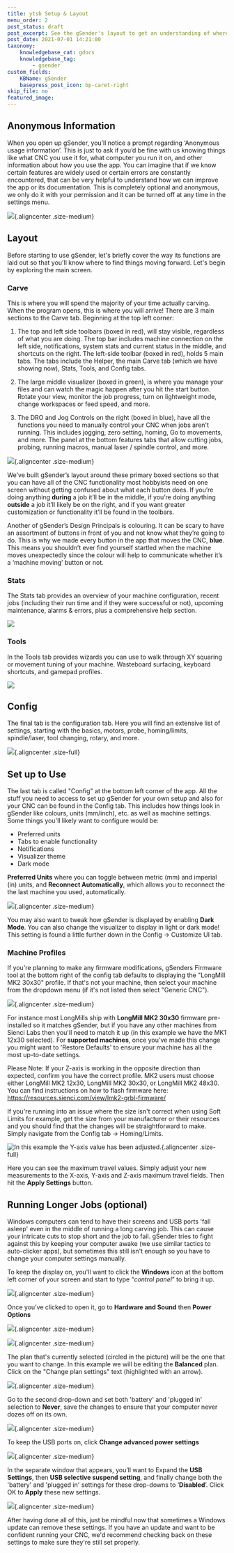 ```yaml
---
title: ytsb Setup & Layout
menu_order: 2
post_status: draft
post_excerpt: See the gSender's layout to get an understanding of where tools and features are located and where you can go to change your settings or setup your CNC.
post_date: 2021-07-01 14:21:00
taxonomy:
    knowledgebase_cat: gdocs
    knowledgebase_tag:
        - gsender
custom_fields:
    KBName: gSender
    basepress_post_icon: bp-caret-right
skip_file: no
featured_image: 
---
```


## Anonymous Information

When you open up gSender, you’ll notice a prompt regarding ‘Anonymous usage information’. This is just to ask if you’d be fine with us knowing things like what CNC you use it for, what computer you run it on, and other information about how you use the app. You can imagine that if we know certain features are widely used or certain errors are constantly encountered, that can be very helpful to understand how we can improve the app or its documentation. This is completely optional and anonymous, we only do it with your permission and it can be turned off at any time in the settings menu.

![](/_images/_gsender/_setup/gs_se_anonymous-info.jpg){.aligncenter .size-medium}

## Layout

Before starting to use gSender, let's briefly cover the way its functions are laid out so that you'll know where to find things moving forward. Let's begin by exploring the main screen.

### Carve

This is where you will spend the majority of your time actually carving. When the program opens, this is where you will arrive! There are 3 main sections to the Carve tab. Beginning at the top left corner:

1. The top and left side toolbars (boxed in red), will stay visible, regardless of what you are doing. The top bar includes machine connection on the left side, notifications, system stats and current status in the middle, and shortcuts on the right. The left-side toolbar (boxed in red), holds 5 main tabs. The tabs include the Helper, the main Carve tab (which we have showing now), Stats, Tools, and Config tabs.

1. The large middle visualizer (boxed in green), is where you manage your files and can watch the magic happen after you hit the start button. Rotate your view, monitor the job progress, turn on lightweight mode, change workspaces or feed speed, and more.

1. The DRO and Jog Controls on the right (boxed in blue), have all the functions you need to manually control your CNC when jobs aren't running. This includes jogging, zero setting, homing, Go to movements, and more. The panel at the bottom features tabs that allow cutting jobs, probing, running macros, manual laser / spindle control, and more.

![](/_images/_gsender/_setup/gs_se_carve-overview.jpg){.aligncenter .size-medium}

We’ve built gSender’s layout around these primary boxed sections so that you can have all of the CNC functionality most hobbyists need on one screen without getting confused about what each button does. If you’re doing anything **during** a job it’ll be in the middle, if you’re doing anything **outside** a job it’ll likely be on the right, and if you want greater customization or functionality it’ll be found in the toolbars.

Another of gSender’s Design Principals is colouring. It can be scary to have an assortment of buttons in front of you and not know what they’re going to do. This is why we made every button in the app that moves the CNC, **blue**. This means you shouldn’t ever find yourself startled when the machine moves unexpectedly since the colour will help to communicate whether it’s a ‘machine moving’ button or not.

### Stats

The Stats tab provides an overview of your machine configuration, recent jobs (including their run time and if they were successful or not), upcoming maintenance, alarms & errors, plus a comprehensive help section.

![](/_images/_gsender/_setup/gs_se_mainstats.jpg)

### Tools

In the Tools tab provides wizards you can use to walk through XY squaring or movement tuning of your machine. Wasteboard surfacing, keyboard shortcuts, and gamepad profiles.

![](/_images/_gsender/_setup/gs_se_maintools.jpg)

## Config

The final tab is the configuration tab. Here you will find an extensive list of settings, starting with the basics, motors, probe, homing/limits, spindle/laser, tool changing, rotary, and more.

![](/_images/_gsender/_setup/gs_se_configlist.gif){.aligncenter .size-full}

## Set up to Use

The last tab is called "Config" at the bottom left corner of the app. All the stuff you need to access to set up gSender for your own setup and also for your CNC can be found in the Config tab. This includes how things look in gSender like colours, units (mm/inch), etc. as well as machine settings. Some things you'll likely want to configure would be:

- Preferred units
- Tabs to enable functionality
- Notifications
- Visualizer theme
- Dark mode

**Preferred Units** where you can toggle between metric (mm) and imperial (in) units, and **Reconnect Automatically**, which allows you to reconnect the the last machine you used, automatically.

![](/_images/_gsender/_setup/gs_se_configstart.jpg){.aligncenter .size-medium}

You may also want to tweak how gSender is displayed by enabling **Dark Mode**. You can also change the visualizer to display in light or dark mode! This setting is found a little further down in the Config -> Customize UI tab.

### Machine Profiles

If you're planning to make any firmware modifications, gSenders Firmware tool at the bottom right of the config tab defaults to displaying the "LongMill MK2 30x30" profile. If that's not your machine, then select your machine from the dropdown menu (if it's not listed then select "Generic CNC").

![](/_images/_gsender/_setup/gs_se_configprofile.jpg){.aligncenter .size-medium}

For instance most LongMills ship with **LongMill MK2 30x30** firmware pre-installed so it matches gSender, but if you have any other machines from Sienci Labs then you'll need to match it up (in this example we have the MK1 12x30 selected). For **supported machines**, once you've made this change you might want to 'Restore Defaults' to ensure your machine has all the most up-to-date settings.

Please Note: If your Z-axis is working in the opposite direction than expected, confirm you have the correct profile. MK2 users must choose either LongMill MK2 12x30, LongMill MK2 30x30, or LongMill MK2 48x30. You can find instructions on how to flash firmware here: <a href="https://resources.sienci.com/view/lmk2-grbl-firmware/" target="_blank" rel="noopener">https://resources.sienci.com/view/lmk2-grbl-firmware/</a>

If you're running into an issue where the size isn't correct when using Soft Limits for example, get the size from your manufacturer or their resources and you should find that the changes will be straightforward to make. Simply navigate from the Config tab -> Homing/Limits.

![](/_images/_gsender/_setup/gs_se_configmaxtravel.jpg "In this example the Y-axis value has been adjusted."){.aligncenter .size-full}

Here you can see the maximum travel values. Simply adjust your new measurements to the X-axis, Y-axis and Z-axis maximum travel fields. Then hit the **Apply Settings** button.

## Running Longer Jobs (optional)

Windows computers can tend to have their screens and USB ports 'fall asleep' even in the middle of running a long carving job. This can cause your intricate cuts to stop short and the job to fail. gSender tries to fight against this by keeping your computer awake (we use similar tactics to auto-clicker apps), but sometimes this still isn't enough so you have to change your computer settings manually.

To keep the display on, you'll want to click the **Windows** icon at the bottom left corner of your screen and start to type “<em>control panel</em>” to bring it up.

![](/_images/_gsender/_setup/gs_se_awake-control-panel.jpg){.aligncenter .size-medium}

Once you’ve clicked to open it, go to **Hardware and Sound** then **Power Options**

![](/_images/_gsender/_setup/gs_se_awake-hardware-sound.jpg){.aligncenter .size-medium}

![](/_images/_gsender/_setup/gs_se_awake-power-options.jpg){.aligncenter .size-medium}

The plan that's currently selected (circled in the picture) will be the one that you want to change. In this example we will be editing the **Balanced** plan. Click on the "Change plan settings" text (highlighted with an arrow).

![](/_images/_gsender/_setup/gs_se_awake-plan-settings.jpg){.aligncenter .size-medium}

Go to the second drop-down and set both 'battery' and 'plugged in' selection to **Never**, save the changes to ensure that your computer never dozes off on its own.

![](/_images/_gsender/_setup/gs_se_awake-never-sleep.jpg){.aligncenter .size-medium}

To keep the USB ports on, click **Change advanced power settings**

![](/_images/_gsender/_setup/gs_se_awake-advanced.jpg){.aligncenter .size-medium}

In the separate window that appears, you’ll want to Expand the **USB Settings**, then **USB selective suspend setting**, and finally change both the 'battery' and 'plugged in' settings for these drop-downs to ‘**Disabled**’. Click OK to **Apply** these new settings.

![](/_images/_gsender/_setup/gs_se_awake-usb.jpg){.aligncenter .size-medium}

After having done all of this, just be mindful now that sometimes a Windows update can remove these settings. If you have an update and want to be confident running your CNC, we'd recommend checking back on these settings to make sure they're still set properly.
